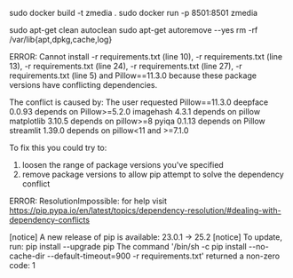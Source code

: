 sudo docker build -t zmedia .
sudo docker run -p 8501:8501 zmedia

sudo apt-get clean autoclean
sudo apt-get autoremove --yes
rm -rf /var/lib{apt,dpkg,cache,log}


ERROR: Cannot install -r requirements.txt (line 10), -r requirements.txt (line 13), -r requirements.txt (line 24), -r requirements.txt (line 27), -r requirements.txt (line 5) and Pillow==11.3.0 because these package versions have conflicting dependencies.

The conflict is caused by:
    The user requested Pillow==11.3.0
    deepface 0.0.93 depends on Pillow>=5.2.0
    imagehash 4.3.1 depends on pillow
    matplotlib 3.10.5 depends on pillow>=8
    pyiqa 0.1.13 depends on Pillow
    streamlit 1.39.0 depends on pillow<11 and >=7.1.0

To fix this you could try to:
1. loosen the range of package versions you've specified
2. remove package versions to allow pip attempt to solve the dependency conflict

ERROR: ResolutionImpossible: for help visit https://pip.pypa.io/en/latest/topics/dependency-resolution/#dealing-with-dependency-conflicts

[notice] A new release of pip is available: 23.0.1 -> 25.2
[notice] To update, run: pip install --upgrade pip
The command '/bin/sh -c pip install --no-cache-dir  --default-timeout=900 -r requirements.txt' returned a non-zero code: 1
